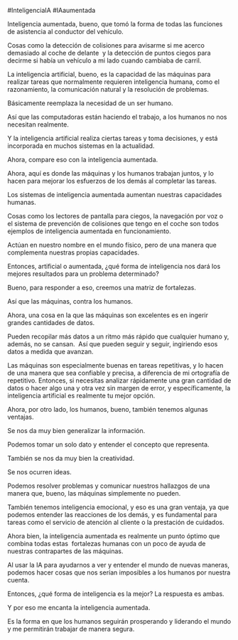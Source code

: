 #InteligenciaIA #IAaumentada

Inteligencia aumentada, bueno, que tomó la forma de todas las funciones de asistencia al conductor del vehículo. 

Cosas como la detección de colisiones para avisarme si me acerco demasiado al coche de delante 
y la detección de puntos ciegos para decirme si había un vehículo a mi lado cuando cambiaba de carril. 

La inteligencia artificial, bueno, es la capacidad de las máquinas para realizar tareas que normalmente requieren inteligencia humana, como el razonamiento, la comunicación natural y la resolución de problemas. 

Básicamente reemplaza la necesidad de un ser humano. 

Así que las computadoras están haciendo el trabajo, a los humanos no nos necesitan realmente.


Y la inteligencia artificial realiza ciertas tareas y toma decisiones, y está incorporada en muchos sistemas en la actualidad. 

Ahora, compare eso con la inteligencia aumentada. 

Ahora, aquí es donde las máquinas y los humanos trabajan juntos, y lo hacen para mejorar los esfuerzos de los demás al completar las tareas. 

Los sistemas de inteligencia aumentada aumentan nuestras capacidades humanas. 

Cosas como los lectores de pantalla para ciegos, la navegación por voz o el sistema de prevención de colisiones que tengo en el coche son todos ejemplos de inteligencia aumentada en funcionamiento. 

Actúan en nuestro nombre en el mundo físico, pero de una manera que complementa nuestras propias capacidades. 

Entonces, artificial o aumentada, ¿qué forma de inteligencia nos dará los mejores resultados para un problema determinado? 

Bueno, para responder a eso, creemos una matriz de fortalezas. 

Así que las máquinas, contra los humanos.

Ahora, una cosa en la que las máquinas son excelentes es en ingerir grandes cantidades de datos.


Pueden recopilar más datos a un ritmo más rápido que cualquier humano y, además, no se cansan. 
Así que pueden seguir y seguir, ingiriendo esos datos a medida que avanzan. 

Las máquinas son especialmente buenas en tareas repetitivas, y lo hacen de una manera que sea confiable y precisa, a diferencia de mi ortografía de repetitivo.
Entonces, si necesitas analizar rápidamente una gran cantidad de datos o hacer algo una y otra vez sin margen de error, y específicamente, la inteligencia artificial es realmente tu mejor opción. 

Ahora, por otro lado, los humanos, bueno, también tenemos algunas ventajas. 

Se nos da muy bien generalizar la información.

Podemos tomar un solo dato y entender el concepto que representa. 

También se nos da muy bien la creatividad.

Se nos ocurren ideas. 

Podemos resolver problemas y comunicar nuestros hallazgos de una manera que, bueno, las máquinas simplemente no pueden. 

También tenemos inteligencia emocional, y eso es una gran ventaja, ya que podemos entender las reacciones de los demás, y es fundamental para tareas como el servicio de atención al cliente o la prestación de cuidados. 

Ahora bien, la inteligencia aumentada es realmente un punto óptimo que combina todas estas 
fortalezas humanas con un poco de ayuda de nuestras contrapartes de las máquinas. 

Al usar la IA para ayudarnos a ver y entender el mundo de nuevas maneras, 
podemos hacer cosas que nos serían imposibles a los humanos por nuestra cuenta. 

Entonces, ¿qué forma de inteligencia es la mejor? La respuesta es ambas. 

Y por eso me encanta la inteligencia aumentada. 

Es la forma en que los humanos seguirán prosperando y liderando el mundo y me permitirán trabajar de manera segura.



